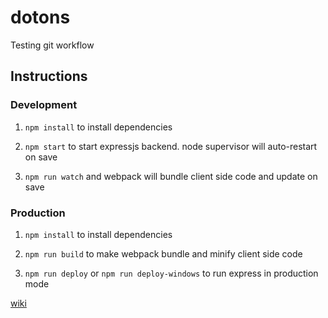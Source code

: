 # dotons

Testing git workflow

## Instructions

### Development

1. `npm install` to install dependencies

2. `npm start` to start expressjs backend. node supervisor will auto-restart on save

3. `npm run watch` and webpack will bundle client side code and update on save


### Production

1. `npm install` to install dependencies

2. `npm run build` to make webpack bundle and minify client side code

3. `npm run deploy` or `npm run deploy-windows` to run express in production mode


[wiki](https://github.com/sk222sw/dotons/wiki)
